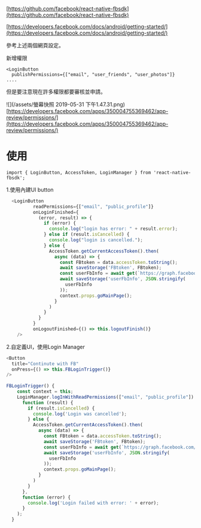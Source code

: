 [https://github.com/facebook/react-native-fbsdk](https://github.com/facebook/react-native-fbsdk)

[https://developers.facebook.com/docs/android/getting-started/](https://developers.facebook.com/docs/android/getting-started/)

參考上述兩個網頁設定。

新增權限

```
<LoginButton
  publishPermissions={["email", "user_friends", "user_photos"]}
....
```

但是要注意現在許多權限都要審核並申請。

![](/assets/螢幕快照 2019-05-31 下午1.47.31.png)  
[https://developers.facebook.com/apps/350004755369462/app-review/permissions/](https://developers.facebook.com/apps/350004755369462/app-review/permissions/)

# 使用

```
import { LoginButton, AccessToken, LoginManager } from 'react-native-fbsdk';
```



1.使用內建UI button

```js
  <LoginButton
          readPermissions={["email", "public_profile"]}
          onLoginFinished={
            (error, result) => {
              if (error) {
                console.log("login has error: " + result.error);
              } else if (result.isCancelled) {
                console.log("login is cancelled.");
              } else {
                AccessToken.getCurrentAccessToken().then(
                  async (data) => {
                    const FBtoken = data.accessToken.toString();
                    await saveStorage('FBtoken', FBtoken);
                    const userFbInfo = await get(`https://graph.facebook.com/me?access_token=${FBtoken}&fields=id,name,picture,email,friendlists,birthday`);
                    await saveStorage('userFbInfo', JSON.stringify(
                      userFbInfo
                    ));
                    context.props.goMainPage();
                  }
                )
              }
            }
          }
          onLogoutFinished={() => this.logoutFinish()} 
    />
```

2.自定義UI，使用Login Manager

```js
<Button
  title="Continute with FB"
  onPress={() => this.FBLoginTrigger()}
/>
	
FBLoginTrigger() {
    const context = this;
    LoginManager.logInWithReadPermissions(["email", "public_profile"]).then(
      function (result) {
        if (result.isCancelled) {
          console.log('Login was cancelled');
        } else {
          AccessToken.getCurrentAccessToken().then(
            async (data) => {
              const FBtoken = data.accessToken.toString();
              await saveStorage('FBtoken', FBtoken);
              const userFbInfo = await get(`https://graph.facebook.com/me?access_token=${FBtoken}&fields=id,name,picture,email,friendlists,birthday`);
              await saveStorage('userFbInfo', JSON.stringify(
                userFbInfo
              ));
              context.props.goMainPage();
            }
          )
        }
      },
      function (error) {
        console.log('Login failed with error: ' + error);
      }
    );
  }
```



